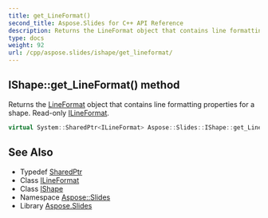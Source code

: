 ```yaml
---
title: get_LineFormat()
second_title: Aspose.Slides for C++ API Reference
description: Returns the LineFormat object that contains line formatting properties for a shape. Read-only ILineFormat.
type: docs
weight: 92
url: /cpp/aspose.slides/ishape/get_lineformat/
---
```

## IShape::get_LineFormat() method


Returns the [LineFormat](../../lineformat/) object that contains line formatting properties for a shape. Read-only [ILineFormat](../../ilineformat/).

```cpp
virtual System::SharedPtr<ILineFormat> Aspose::Slides::IShape::get_LineFormat()=0
```

## See Also

* Typedef [SharedPtr](../../system/sharedptr/)
* Class [ILineFormat](../ilineformat/)
* Class [IShape](./)
* Namespace [Aspose::Slides](../)
* Library [Aspose.Slides](../../)
